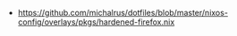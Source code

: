 - https://github.com/michalrus/dotfiles/blob/master/nixos-config/overlays/pkgs/hardened-firefox.nix
